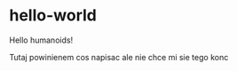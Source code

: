 hello-world
===========

Hello humanoids!

Tutaj powinienem cos napisac ale nie chce mi sie tego konc
